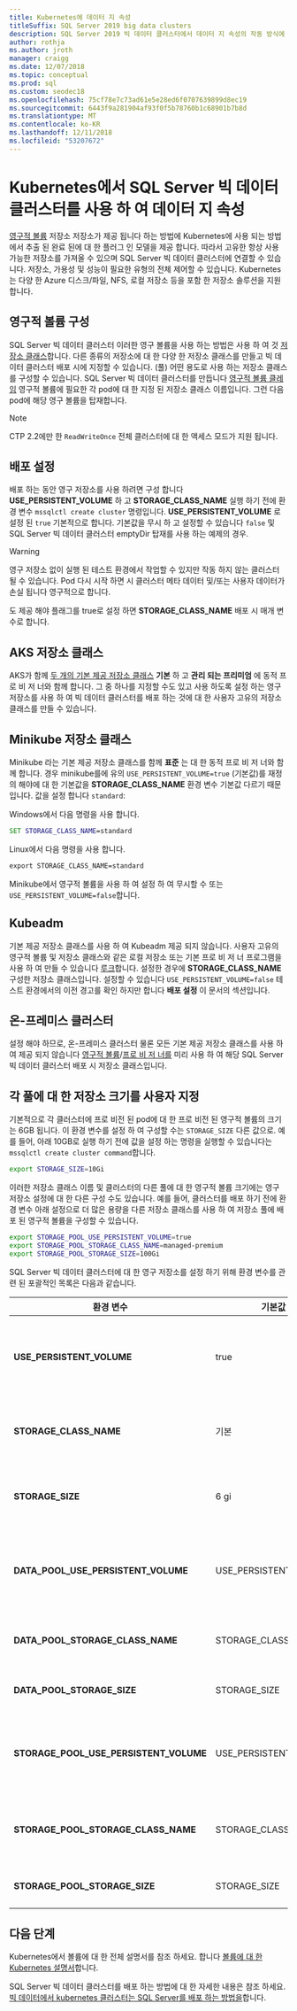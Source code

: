 ```yaml
---
title: Kubernetes에 데이터 지 속성
titleSuffix: SQL Server 2019 big data clusters
description: SQL Server 2019 빅 데이터 클러스터에서 데이터 지 속성의 작동 방식에 대해 알아봅니다.
author: rothja
ms.author: jroth
manager: craigg
ms.date: 12/07/2018
ms.topic: conceptual
ms.prod: sql
ms.custom: seodec18
ms.openlocfilehash: 75cf78e7c73ad61e5e28ed6f0707639899d8ec19
ms.sourcegitcommit: 6443f9a281904af93f0f5b78760b1c68901b7b8d
ms.translationtype: MT
ms.contentlocale: ko-KR
ms.lasthandoff: 12/11/2018
ms.locfileid: "53207672"
---
```

# <a name="data-persistence-with-sql-server-big-data-cluster-on-kubernetes"></a>Kubernetes에서 SQL Server 빅 데이터 클러스터를 사용 하 여 데이터 지 속성

[영구적 볼륨](https://kubernetes.io/docs/concepts/storage/persistent-volumes/) 저장소 저장소가 제공 됩니다 하는 방법에 Kubernetes에 사용 되는 방법에서 추출 된 완료 된에 대 한 플러그 인 모델을 제공 합니다. 따라서 고유한 항상 사용 가능한 저장소를 가져올 수 있으며 SQL Server 빅 데이터 클러스터에 연결할 수 있습니다. 저장소, 가용성 및 성능이 필요한 유형의 전체 제어할 수 있습니다. Kubernetes는 다양 한 Azure 디스크/파일, NFS, 로컬 저장소 등을 포함 한 저장소 솔루션을 지원 합니다.

## <a name="configure-persistent-volumes"></a>영구적 볼륨 구성

SQL Server 빅 데이터 클러스터 이러한 영구 볼륨을 사용 하는 방법은 사용 하 여 것 [저장소 클래스](https://kubernetes.io/docs/concepts/storage/storage-classes/)합니다. 다른 종류의 저장소에 대 한 다양 한 저장소 클래스를 만들고 빅 데이터 클러스터 배포 시에 지정할 수 있습니다. (풀) 어떤 용도로 사용 하는 저장소 클래스를 구성할 수 있습니다. SQL Server 빅 데이터 클러스터를 만듭니다 [영구적 볼륨 클레임](https://kubernetes.io/docs/concepts/storage/persistent-volumes/#persistentvolumeclaims) 영구적 볼륨에 필요한 각 pod에 대 한 지정 된 저장소 클래스 이름입니다. 그런 다음 pod에 해당 영구 볼륨을 탑재합니다.

> [!NOTE]
> CTP 2.2에만 한 `ReadWriteOnce` 전체 클러스터에 대 한 액세스 모드가 지원 됩니다.

## <a name="deployment-settings"></a>배포 설정

배포 하는 동안 영구 저장소를 사용 하려면 구성 합니다 **USE_PERSISTENT_VOLUME** 하 고 **STORAGE_CLASS_NAME** 실행 하기 전에 환경 변수 `mssqlctl create cluster` 명령입니다. **USE_PERSISTENT_VOLUME** 로 설정 된 `true` 기본적으로 합니다. 기본값을 무시 하 고 설정할 수 있습니다 `false` 및 SQL Server 빅 데이터 클러스터 emptyDir 탑재를 사용 하는 예제의 경우. 

> [!WARNING]
> 영구 저장소 없이 실행 된 테스트 환경에서 작업할 수 있지만 작동 하지 않는 클러스터 될 수 있습니다. Pod 다시 시작 하면 시 클러스터 메타 데이터 및/또는 사용자 데이터가 손실 됩니다 영구적으로 합니다.

도 제공 해야 플래그를 true로 설정 하면 **STORAGE_CLASS_NAME** 배포 시 매개 변수로 합니다.

## <a name="aks-storage-classes"></a>AKS 저장소 클래스

AKS가 함께 [두 개의 기본 제공 저장소 클래스](https://docs.microsoft.com/azure/aks/azure-disks-dynamic-pv) **기본** 하 고 **관리 되는 프리미엄** 에 동적 프로 비 저 너와 함께 합니다. 그 중 하나를 지정할 수도 있고 사용 하도록 설정 하는 영구 저장소를 사용 하 여 빅 데이터 클러스터를 배포 하는 것에 대 한 사용자 고유의 저장소 클래스를 만들 수 있습니다.

## <a name="minikube-storage-class"></a>Minikube 저장소 클래스

Minikube 라는 기본 제공 저장소 클래스를 함께 **표준** 는 대 한 동적 프로 비 저 너와 함께 합니다. 경우 minikube를에 유의 `USE_PERSISTENT_VOLUME=true` (기본값)를 재정의 해야에 대 한 기본값을 **STORAGE_CLASS_NAME** 환경 변수 기본값 다르기 때문입니다. 값을 설정 합니다 `standard`: 

Windows에서 다음 명령을 사용 합니다.

```cmd
SET STORAGE_CLASS_NAME=standard
```

Linux에서 다음 명령을 사용 합니다.

```cmd
export STORAGE_CLASS_NAME=standard
```

Minikube에서 영구적 볼륨을 사용 하 여 설정 하 여 무시할 수 또는 `USE_PERSISTENT_VOLUME=false`합니다.

## <a name="kubeadm"></a>Kubeadm

기본 제공 저장소 클래스를 사용 하 여 Kubeadm 제공 되지 않습니다. 사용자 고유의 영구적 볼륨 및 저장소 클래스와 같은 로컬 저장소 또는 기본 프로 비 저 너 프로그램을 사용 하 여 만들 수 있습니다 [루크](https://github.com/rook/rook)합니다. 설정한 경우에 **STORAGE_CLASS_NAME** 구성한 저장소 클래스입니다. 설정할 수 있습니다 `USE_PERSISTENT_VOLUME=false` 테스트 환경에서의 이전 경고를 확인 하지만 합니다 **배포 설정** 이 문서의 섹션입니다.  

## <a name="on-premises-cluster"></a>온-프레미스 클러스터

설정 해야 하므로, 온-프레미스 클러스터 물론 모든 기본 제공 저장소 클래스를 사용 하 여 제공 되지 않습니다 [영구적 볼륨](https://kubernetes.io/docs/concepts/storage/persistent-volumes/)/[프로 비 저 너를](https://kubernetes.io/docs/concepts/storage/dynamic-provisioning/) 미리 사용 하 여 해당 SQL Server 빅 데이터 클러스터 배포 시 저장소 클래스입니다.

## <a name="customize-storage-size-for-each-pool"></a>각 풀에 대 한 저장소 크기를 사용자 지정
기본적으로 각 클러스터에 프로 비전 된 pod에 대 한 프로 비전 된 영구적 볼륨의 크기는 6GB 됩니다. 이 환경 변수를 설정 하 여 구성할 수는 `STORAGE_SIZE` 다른 값으로. 예를 들어, 아래 10GB로 실행 하기 전에 값을 설정 하는 명령을 실행할 수 있습니다는 `mssqlctl create cluster command`합니다.

```bash
export STORAGE_SIZE=10Gi
```

이러한 저장소 클래스 이름 및 클러스터의 다른 풀에 대 한 영구적 볼륨 크기에는 영구 저장소 설정에 대 한 다른 구성 수도 있습니다. 예를 들어, 클러스터를 배포 하기 전에 환경 변수 아래 설정으로 더 많은 용량을 다른 저장소 클래스를 사용 하 여 저장소 풀에 배포 된 영구적 볼륨을 구성할 수 있습니다.

```bash
export STORAGE_POOL_USE_PERSISTENT_VOLUME=true
export STORAGE_POOL_STORAGE_CLASS_NAME=managed-premium
export STORAGE_POOL_STORAGE_SIZE=100Gi
```

SQL Server 빅 데이터 클러스터에 대 한 영구 저장소를 설정 하기 위해 환경 변수를 관련 된 포괄적인 목록은 다음과 같습니다.

| 환경 변수 | 기본값 | Description |
|---|---|---|
| **USE_PERSISTENT_VOLUME** | true | `true` Kubernetes 영구적 볼륨을 사용 하려면 pod 저장소에 대 한 클레임입니다. `false` pod 저장소에 대 한 임시 호스트 저장소를 사용 하 합니다. |
| **STORAGE_CLASS_NAME** | 기본 | 하는 경우 `USE_PERSISTENT_VOLUME` 는 `true` 사용할 Kubernetes 저장소 클래스의 이름을 나타냅니다. |
| **STORAGE_SIZE** | 6 gi | 하는 경우 `USE_PERSISTENT_VOLUME` 는 `true`,이 각 pod에 대 한 영구적 볼륨 크기를 나타냅니다. |
| **DATA_POOL_USE_PERSISTENT_VOLUME** | USE_PERSISTENT_VOLUME | `true` Kubernetes 영구적 볼륨을 사용 하는 데이터 풀에서 pod에 대 한 클레임입니다. `false` 데이터 풀 pod에 대 한 임시 호스트 저장소를 사용 합니다. |
| **DATA_POOL_STORAGE_CLASS_NAME** | STORAGE_CLASS_NAME | 데이터 풀 pod와 연결 된 영구적 볼륨에 사용할 Kubernetes 저장소 클래스의 이름을 나타냅니다.|
| **DATA_POOL_STORAGE_SIZE** | STORAGE_SIZE |데이터 풀의 각 pod에 대 한 영구적 볼륨 크기를 나타냅니다. |
| **STORAGE_POOL_USE_PERSISTENT_VOLUME** | USE_PERSISTENT_VOLUME | `true` Kubernetes 영구적 볼륨을 사용 하는 저장소 풀의 pod에 대 한 클레임입니다. `false` 저장소 풀 pod에 대 한 임시 호스트 저장소를 사용 합니다.|
| **STORAGE_POOL_STORAGE_CLASS_NAME** | STORAGE_CLASS_NAME | TIndicates 저장소 풀 pod를 사용 하 여 연결 된 영구적 볼륨에 사용할 Kubernetes 저장소 클래스의 이름입니다. |
| **STORAGE_POOL_STORAGE_SIZE** | STORAGE_SIZE | 저장소 풀의 각 pod에 대 한 영구적 볼륨 크기를 나타냅니다. |

## <a name="next-steps"></a>다음 단계

Kubernetes에서 볼륨에 대 한 전체 설명서를 참조 하세요. 합니다 [볼륨에 대 한 Kubernetes 설명서](https://kubernetes.io/docs/concepts/storage/volumes/)합니다.

SQL Server 빅 데이터 클러스터를 배포 하는 방법에 대 한 자세한 내용은 참조 하세요. [빅 데이터에서 kubernetes 클러스터는 SQL Server를 배포 하는 방법을](deployment-guidance.md)합니다.

